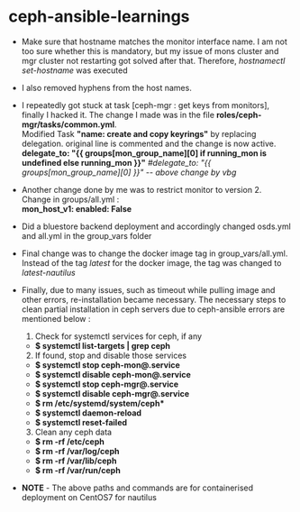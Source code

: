 # ceph-ansible-learnings

* Make sure that hostname matches the monitor interface name. I am not too sure whether this is mandatory, but my issue of mons cluster and mgr cluster not restarting got solved after that. Therefore, *hostnamectl set-hostname* was executed

* I also removed hyphens from the host names.

* I repeatedly got stuck at task [ceph-mgr : get keys from monitors], finally I hacked it. The change I made was in the file **roles/ceph-mgr/tasks/common.yml**.  
  Modified Task **"name: create and copy keyrings"** by replacing delegation. original line is commented and the change is now active.   
   **delegate_to: "{{ groups[mon_group_name][0] if running_mon is undefined else running_mon }}"**
   *#delegate_to: "{{ groups[mon_group_name][0] }}" -- above change by vbg*

* Another change done by me was to restrict monitor to version 2. Change in groups/all.yml :  
  **mon_host_v1:
  enabled: False**

* Did a bluestore backend deployment and accordingly changed osds.yml and all.yml in the group_vars folder

* Final change was to change the docker image tag in group_vars/all.yml. Instead of the tag *latest* for the docker image, the tag was changed to *latest-nautilus* 

* Finally, due to many issues, such as timeout while pulling image and other errors, re-installation became necessary. The necessary steps to clean partial installation in ceph servers due to ceph-ansible errors are mentioned below :  
   1. Check for systemctl services for ceph, if any
    - **$ systemctl list-targets | grep ceph**
   2. If found, stop and disable those services
    - **$ systemctl stop ceph-mon@<hostname>.service**  
    - **$ systemctl disable ceph-mon@<hostname>.service**   
    - **$ systemctl stop ceph-mgr@<hostname>.service**  
    - **$ systemctl disable ceph-mgr@<hostname>.service**   
    - **$ rm /etc/systemd/system/ceph&ast;**  
    - **$ systemctl daemon-reload**  
    - **$ systemctl reset-failed**  
   3.  Clean any ceph data
    - **$ rm -rf /etc/ceph** 
    - **$ rm -rf /var/log/ceph** 
    - **$ rm -rf /var/lib/ceph** 
    - **$ rm -rf /var/run/ceph** 

* **NOTE** - The above paths and commands are for containerised deployment on CentOS7 for nautilus
